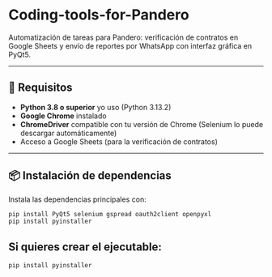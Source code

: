 # Coding-tools-for-Pandero

Automatización de tareas para Pandero: verificación de contratos en Google Sheets y envío de reportes por WhatsApp con interfaz gráfica en PyQt5.

---

## 🚀 Requisitos

- **Python 3.8 o superior** yo uso (Python 3.13.2)
- **Google Chrome** instalado
- **ChromeDriver** compatible con tu versión de Chrome (Selenium lo puede descargar automáticamente)
- Acceso a Google Sheets (para la verificación de contratos)

---

## 📦 Instalación de dependencias

Instala las dependencias principales con:

```sh
pip install PyQt5 selenium gspread oauth2client openpyxl
pip install pyinstaller
```
## Si quieres crear el ejecutable:

```sh
pip install pyinstaller
```